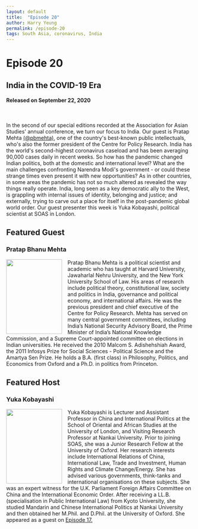 ```yaml
---
layout: default
title:  "Episode 20"
author: Harry Yeung
permalink: /episode-20
tags: South Asia, coronavirus, India
---
```


# Episode 20
## India in the COVID-19 Era
#### Released on September 22, 2020

<div id="buzzsprout-player-5637895"></div>
<script src="https://www.buzzsprout.com/699187/5637895-india-in-the-covid-19-era.js?container_id=buzzsprout-player-5637895&player=small" type="text/javascript" charset="utf-8"></script>
<br>

In the second of our special editions recorded at the Association for Asian Studies' annual conference, we turn our focus to India. Our guest is Pratap Mehta [(@pbmehta)](https://twitter.com/pbmehta), one of the country's best-known public intellectuals, who's also the former president of the Centre for Policy Research. India has the world's second-highest coronavirus caseload and has been averaging 90,000 cases daily in recent weeks. So how has the pandemic changed Indian politics, both at the domestic and international level? What are the main challenges confronting Narendra Modi's government - or could these strange times even present it with new opportunities? As in other countries, in some areas the pandemic has not so much altered as revealed the way things really operate. India, long seen as a key democratic ally to the West, is grappling with internal issues of identity, belonging and justice; and externally, trying to carve out a place for itself in the post-pandemic global world order. Our guest presenter this week is Yuka Kobayashi, political scientist at SOAS in London.

## Featured Guest

### Pratap Bhanu Mehta

<html>
<head>
<style>
img {
  float: left;
}
</style>
</head>
<body>

<p><img src="https://user-images.githubusercontent.com/67763587/94465135-49beb080-0174-11eb-96ba-0b1793b5c1c1.png"
 style="width:150px;height:200px;margin-right:15px;">

Pratap Bhanu Mehta is a political scientist and academic who has taught at Harvard University, Jawaharlal Nehru University, and the New York University School of Law. His areas of research include political theory, constitutional law, society and politics in India, governance and political economy, and international affairs. He was the previous president and chief executive of the Centre for Policy Research. Mehta has served on many central government committees, including India’s National Security Advisory Board, the Prime Minister of India’s National Knowledge Commission, and a Supreme Court-appointed committee on elections in Indian universities. He received the 2010 Malcom S. Adishehshiah Award, the 2011 Infosys Prize for Social Sciences - Political Science and the Amartya Sen Prize. He holds a B.A. (first class) in Philosophy, Politics, and Economics from Oxford and a Ph.D. in politics from Princeton. </p>

</body>
</html>

## Featured Host

### Yuka Kobayashi

<html>
<head>
<style>
img {
  float: left;
}
</style>
</head>
<body>

<p><img src="https://user-images.githubusercontent.com/67763587/90355769-33182c00-e002-11ea-913b-b223c708135c.png"
 style="width:150px;height:200px;margin-right:15px;">
Yuka Kobayashi is Lecturer and Assistant Professor in China and International Politics at the School of Oriental and African Studies at the University of London, and Visiting Research Professor at Nankai University. Prior to joining SOAS, she was a Junior Research Fellow at the University of Oxford. Her research interests include International Relations of China, International Law, Trade and Investment, Human Rights and Climate Change/Energy. She has advised various governments, think-tanks and international organisations on these subjects. She was an expert witness for the U.K. Parliament Foreign Affairs Committee on China and the International Economic Order. After receiving a LL.B. (specialisation in Public International Law) from Kyoto University, she studied Mandarin and Chinese International Politics at Nankai University and then obtained her M.Phil. and D.Phil. at the University of Oxford. She appeared as a guest on <a href="/episode-17">Episode 17.</a>
</p>

</body>
</html>
